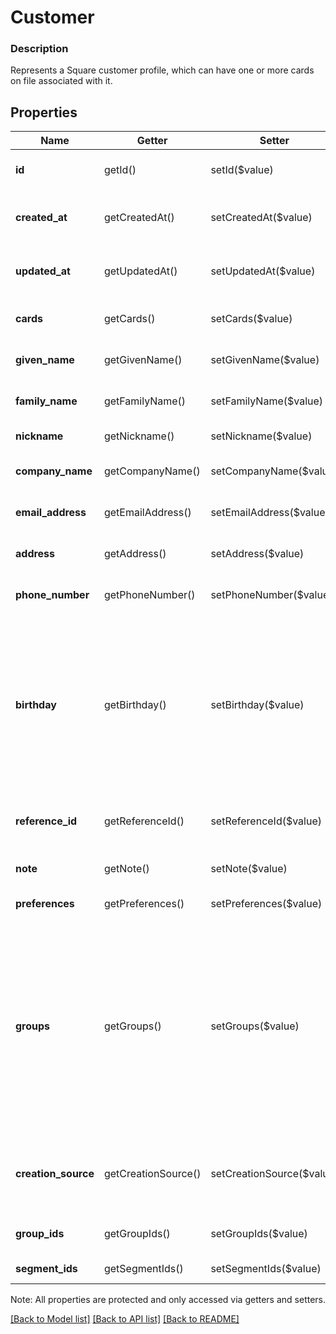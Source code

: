 # Customer

### Description

Represents a Square customer profile, which can have one or more cards on file associated with it.

## Properties
Name | Getter | Setter | Type | Description | Notes
------------ | ------------- | ------------- | ------------- | ------------- | -------------
**id** | getId() | setId($value) | **string** | A unique Square-assigned ID for the customer profile. | [optional] 
**created_at** | getCreatedAt() | setCreatedAt($value) | **string** | The timestamp when the customer profile was created, in RFC 3339 format. | [optional] 
**updated_at** | getUpdatedAt() | setUpdatedAt($value) | **string** | The timestamp when the customer profile was last updated, in RFC 3339 format. | [optional] 
**cards** | getCards() | setCards($value) | [**\SquareConnect\Model\Card[]**](Card.md) | Payment details of cards stored on file for the customer profile. | [optional] 
**given_name** | getGivenName() | setGivenName($value) | **string** | The given (i.e., first) name associated with the customer profile. | [optional] 
**family_name** | getFamilyName() | setFamilyName($value) | **string** | The family (i.e., last) name associated with the customer profile. | [optional] 
**nickname** | getNickname() | setNickname($value) | **string** | A nickname for the customer profile. | [optional] 
**company_name** | getCompanyName() | setCompanyName($value) | **string** | A business name associated with the customer profile. | [optional] 
**email_address** | getEmailAddress() | setEmailAddress($value) | **string** | The email address associated with the customer profile. | [optional] 
**address** | getAddress() | setAddress($value) | [**\SquareConnect\Model\Address**](Address.md) | The physical address associated with the customer profile. | [optional] 
**phone_number** | getPhoneNumber() | setPhoneNumber($value) | **string** | The 11-digit phone number associated with the customer profile. | [optional] 
**birthday** | getBirthday() | setBirthday($value) | **string** | The birthday associated with the customer profile, in RFC-3339 format. Year is optional, timezone and times are not allowed. For example: &#x60;0000-09-01T00:00:00-00:00&#x60; indicates a birthday on September 1st. &#x60;1998-09-01T00:00:00-00:00&#x60; indications a birthday on September 1st __1998__. | [optional] 
**reference_id** | getReferenceId() | setReferenceId($value) | **string** | An optional, second ID used to associate the customer profile with an entity in another system. | [optional] 
**note** | getNote() | setNote($value) | **string** | A custom note associated with the customer profile. | [optional] 
**preferences** | getPreferences() | setPreferences($value) | [**\SquareConnect\Model\CustomerPreferences**](CustomerPreferences.md) | Represents general customer preferences. | [optional] 
**groups** | getGroups() | setGroups($value) | [**\SquareConnect\Model\CustomerGroupInfo[]**](CustomerGroupInfo.md) | The customer groups and segments the customer belongs to. This deprecated field has been replaced with  the dedicated &#x60;group_ids&#x60; for customer groups and the dedicated &#x60;segment_ids&#x60; field for customer segments. You can retrieve information about a given customer group and segment respectively using the Customer Groups API and Customer Segments API. | [optional] [deprecated]
**creation_source** | getCreationSource() | setCreationSource($value) | **string** | A creation source represents the method used to create the customer profile. See [CustomerCreationSource](#type-customercreationsource) for possible values | [optional] 
**group_ids** | getGroupIds() | setGroupIds($value) | **string[]** | The IDs of customer groups the customer belongs to. | [optional] [beta]
**segment_ids** | getSegmentIds() | setSegmentIds($value) | **string[]** | The IDs of segments the customer belongs to. | [optional] [beta]

Note: All properties are protected and only accessed via getters and setters.

[[Back to Model list]](../../README.md#documentation-for-models) [[Back to API list]](../../README.md#documentation-for-api-endpoints) [[Back to README]](../../README.md)

